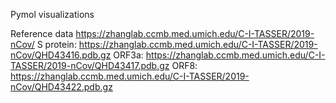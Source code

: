 Pymol visualizations

Reference data
https://zhanglab.ccmb.med.umich.edu/C-I-TASSER/2019-nCov/
S protein: https://zhanglab.ccmb.med.umich.edu/C-I-TASSER/2019-nCov/QHD43416.pdb.gz 
ORF3a: https://zhanglab.ccmb.med.umich.edu/C-I-TASSER/2019-nCov/QHD43417.pdb.gz
ORF8: https://zhanglab.ccmb.med.umich.edu/C-I-TASSER/2019-nCov/QHD43422.pdb.gz
